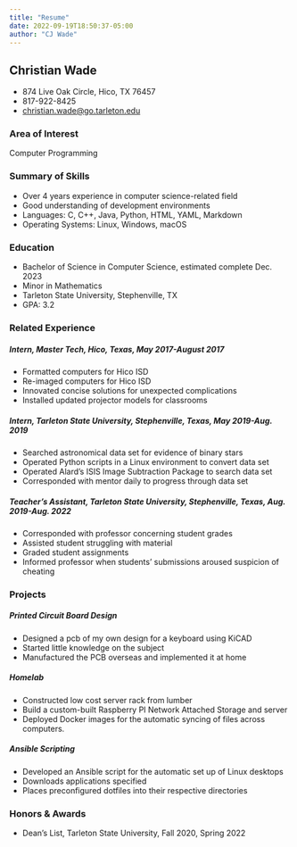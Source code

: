 ```yaml
---
title: "Resume"
date: 2022-09-19T18:50:37-05:00
author: "CJ Wade"
---
```


## Christian Wade

* 874 Live Oak Circle, Hico, TX 76457
* 817-922-8425
* christian.wade@go.tarleton.edu

### Area of Interest

Computer Programming

### Summary of Skills

* Over 4 years experience in computer science-related field
* Good understanding of development environments
* Languages: C, C++, Java, Python, HTML, YAML, Markdown
* Operating Systems: Linux, Windows, macOS

### Education

* Bachelor of Science in Computer Science, estimated complete Dec. 2023
* Minor in Mathematics
* Tarleton State University, Stephenville, TX
* GPA: 3.2

### Related Experience

##### Intern, Master Tech, Hico, Texas, May 2017-August 2017

* Formatted computers for Hico ISD
* Re-imaged computers for Hico ISD
* Innovated concise solutions for unexpected complications
* Installed updated projector models for classrooms

##### Intern, Tarleton State University, Stephenville, Texas, May 2019-Aug. 2019

* Searched astronomical data set for evidence of binary stars
* Operated Python scripts in a Linux environment to convert data set
* Operated Alard’s ISIS Image Subtraction Package to search data set
* Corresponded with mentor daily to progress through data set

##### Teacher’s Assistant, Tarleton State University, Stephenville, Texas, Aug. 2019-Aug. 2022

* Corresponded with professor concerning student grades
* Assisted student struggling with material
* Graded student assignments
* Informed professor when students’ submissions aroused suspicion of cheating

### Projects

##### Printed Circuit Board Design

* Designed a pcb of my own design for a keyboard using KiCAD
* Started little knowledge on the subject
* Manufactured the PCB overseas and implemented it at home

##### Homelab

* Constructed low cost server rack from lumber
* Build a custom-built Raspberry PI Network Attached Storage and server
* Deployed Docker images for the automatic syncing of files across computers.

##### Ansible Scripting

* Developed an Ansible script for the automatic set up of Linux desktops
* Downloads applications specified
* Places preconfigured dotfiles into their respective directories

### Honors & Awards

* Dean’s List, Tarleton State University, Fall 2020, Spring 2022

